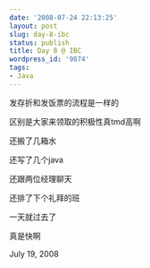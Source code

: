 ```yaml
---
date: '2008-07-24 22:13:25'
layout: post
slug: day-8-ibc
status: publish
title: Day 8 @ IBC
wordpress_id: '9874'
tags:
- Java
---
```


发存折和发饭票的流程是一样的

区别是大家来领取的积极性真tmd高啊

还搬了几箱水

还写了几个java

还跟两位经理聊天

还排了下个礼拜的班

一天就过去了

真是快啊

July 19, 2008
